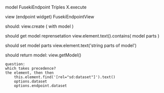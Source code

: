 model
	FusekiEndpoint
	Triples
	X.execute


view (endpoint widget)
	FusekiEndpointView

should:
view.create ( with model )

should get model reprensetation
view.element.text().contains( model parts )

should set model parts
view.element.text('string parts of model')


should return model:
view.getModel()

	question:
	which takes precedence?
	the element, then then
		this.element.find('[rel="sd:dataset"]').text()
		options.dataset
		options.endpoint.dataset
